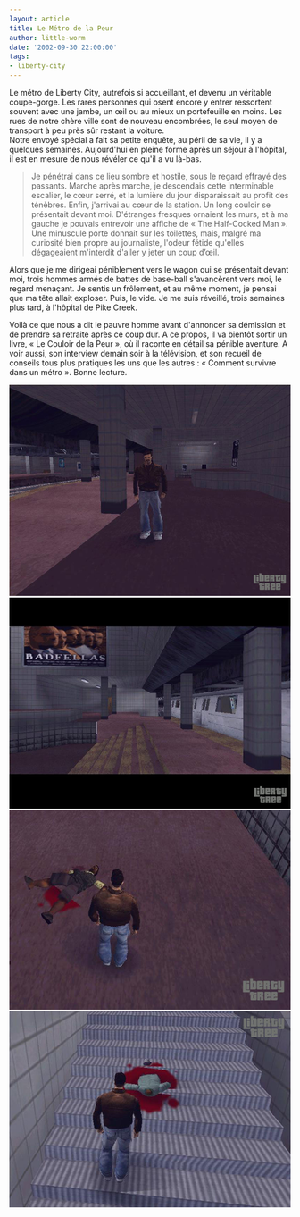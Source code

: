 ```yaml
---
layout: article
title: Le Métro de la Peur
author: little-worm
date: '2002-09-30 22:00:00'
tags:
- liberty-city
---
```


Le métro de Liberty City, autrefois si accueillant, et devenu un véritable coupe-gorge. Les rares personnes qui osent encore y entrer ressortent souvent avec une jambe, un œil ou au mieux un portefeuille en moins. Les rues de notre chère ville sont de nouveau encombrées, le seul moyen de transport à peu près sûr restant la voiture.  
Notre envoyé spécial a fait sa petite enquête, au péril de sa vie, il y a quelques semaines. Aujourd'hui en pleine forme après un séjour à l'hôpital, il est en mesure de nous révéler ce qu'il a vu là-bas.

> Je pénétrai dans ce lieu sombre et hostile, sous le regard effrayé des passants. Marche après marche, je descendais cette interminable escalier, le cœur serré, et la lumière du jour disparaissait au profit des ténèbres. Enfin, j'arrivai au cœur de la station. Un long couloir se présentait devant moi. D'étranges fresques ornaient les murs, et à ma gauche je pouvais entrevoir une affiche de « The Half-Cocked Man ». Une minuscule porte donnait sur les toilettes, mais, malgré ma curiosité bien propre au journaliste, l'odeur fétide qu'elles dégageaient m'interdit d'aller y jeter un coup d’œil.

Alors que je me dirigeai péniblement vers le wagon qui se présentait devant moi, trois hommes armés de battes de base-ball s'avancèrent vers moi, le regard menaçant. Je sentis un frôlement, et au même moment, je pensai que ma tête allait exploser. Puis, le vide. Je me suis réveillé, trois semaines plus tard, à l'hôpital de Pike Creek.

Voilà ce que nous a dit le pauvre homme avant d'annoncer sa démission et de prendre sa retraite après ce coup dur. A ce propos, il va bientôt sortir un livre, « Le Couloir de la Peur », où il raconte en détail sa pénible aventure. A voir aussi, son interview demain soir à la télévision, et son recueil de conseils tous plus pratiques les uns que les autres : « Comment survivre dans un métro ». Bonne lecture.

![](/content/images/2016/06/metro1_0.jpg)
![](/content/images/2016/06/metro2_0.jpg)
![](/content/images/2016/06/metro3_0.jpg)
![](/content/images/2016/06/metro4_0.jpg)